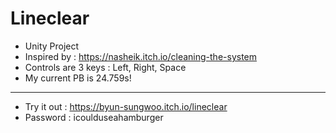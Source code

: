 # Lineclear

- Unity Project
- Inspired by : https://nasheik.itch.io/cleaning-the-system
- Controls are 3 keys : Left, Right, Space
- My current PB is 24.759s!

----
- Try it out  : https://byun-sungwoo.itch.io/lineclear
- Password    : icoulduseahamburger
